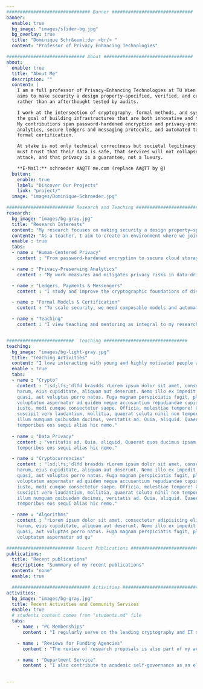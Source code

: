 ```yaml
---
############################### Banner ##############################
banner:
  enable: true
  bg_image: "images/slider-bg.jpg"
  bg_overlay: true
  title: "Dominique Schr&ouml;der <br/> "
  content: "Professor of Privacy Enhancing Technologies"

############################# About #################################
about:
  enable: true
  title: "About Me"
  description: ""
  content: |
    I am a full professor of Privacy-Enhancing Technologies at TU Wien. My research
    aims to make security a design property—specified, verified, and certifiable—
    rather than an afterthought tested by audits.

    I work at the intersection of cryptography, formal methods, and systems, with
    the goal of building infrastructures that are both innovative and trustworthy.
    My contributions span password-hardened encryption and privacy-preserving
    analytics, secure ledgers and messaging protocols, and automated tools for
    formal certification.

    At stake is not only technical correctness but societal legitimacy: citizens
    must trust that their data is safe, that services will not collapse under
    attack, and that privacy is a guarantee, not a luxury.

    **E-Mail:** schroeder AA@TT me.com (replace AA@TT by @)
  button:
    enable: true
    label: "Discover Our Projects"
    link: "project/"
  image: "images/Dominique-Schroeder.jpg"

######################### Research and Teaching ###############################
research:
  bg_image: "images/bg-gray.jpg"
  title: "Research Interests"
  content: "My research focuses on making security a design property—specified, verified, and certifiable—rather than an afterthought tested by audits. I connect cryptography, privacy, and formal methods to real-world infrastructures, guided by four main pillars."
  content2: "As a teacher, I aim to create an environment where we jointly explore complex topics, where curiosity drives learning, and where mistakes are not obstacles but opportunities for deeper understanding."
  enable : true
  tabs:
  - name : "Human-Centered Privacy"
    content : "From password-hardened encryption to secure cloud storage and encrypted genomics, I design mechanisms that give users control while integrating seamlessly into existing infrastructures. Usability and efficiency are as critical as theoretical guarantees."

  - name : "Privacy-Preserving Analytics"
    content : "My work measures and mitigates privacy risks in data-driven services. Tools like conditional anonymity sets (visualAnon) quantify re-identification risks, while locally differentially private methods enable meaningful analytics without exposing raw data."

  - name : "Ledgers, Payments & Messengers"
    content : "I study and improve the cryptographic foundations of distributed ledgers and secure communication. Contributions include Omniring for scalable confidential transactions, adaptor signatures for payment channels, and the first formal security analysis of the Threema messenger’s IBEX protocol."

  - name : "Formal Models & Certification"
    content : "To scale security, we need composable models and automation. My work includes verifiable data streaming, automated synthesis of cryptographic primitives, and threshold protocols. The long-term vision is auditable certification, where properties are treated like types in programming languages."

  - name : "Teaching"
    content : "I view teaching and mentoring as integral to my research. I enjoy working with motivated students and researchers, guiding them to connect rigorous foundations with applied systems, and fostering a culture of collaboration and discovery."


#########################  Teaching ###############################
teaching:
  bg_image: "images/bg-light-gray.jpg"
  title: "Teaching Activities"
  content: "I love interacting with young and highly motivated people wishing to gain a deeper understanding. My goal as a teacher is the creating an environment where we jointly explore a topic, where everyone helps each other, and where mistakes are not a problem but a helpful element to understanding a subject better.  "
  enable : true
  tabs:
  - name : "Crypto"   
    content : "lsd;lfs;'dlfd brasdds rLorem ipsum dolor sit amet, consectetur adipisicing elit. Inventore nobis ducimus facere repellat
    harum, eius cupiditate, aliquam aut deserunt. Nemo illo ex impedit autem quod nobis architecto, velit
    quasi, aut voluptas porro natus. Fuga magnam perspiciatis fugit, placeat possimus officia non ducimus
    voluptatum aspernatur ad quidem neque accusantium repudiandae cupiditate nobis corporis, cum facere
    iusto, modi cumque consectetur saepe. Officia, molestiae tempore! Consequatur ipsa consequuntur saepe
    suscipit vero laudantium, mollitia, quaerat soluta nihil non tempore, quos dignissimos quasi ab officiis
    illum numquam quibusdam ducimus, veritatis ad. Quia, aliquid. Quaerat quos ducimus ipsam amet minus
    temporibus eos sequi alias hic nemo."
    
  - name : "Data Privacy"   
    content : "veritatis ad. Quia, aliquid. Quaerat quos ducimus ipsam amet minus
    temporibus eos sequi alias hic nemo."

  - name : "Cryptocurrencies"   
    content : "lsd;lfs;'dlfd brasdds rLorem ipsum dolor sit amet, consectetur adipisicing elit. Inventore nobis ducimus facere repellat
    harum, eius cupiditate, aliquam aut deserunt. Nemo illo ex impedit autem quod nobis architecto, velit
    quasi, aut voluptas porro natus. Fuga magnam perspiciatis fugit, placeat possimus officia non ducimus
    voluptatum aspernatur ad quidem neque accusantium repudiandae cupiditate nobis corporis, cum facere
    iusto, modi cumque consectetur saepe. Officia, molestiae tempore! Consequatur ipsa consequuntur saepe
    suscipit vero laudantium, mollitia, quaerat soluta nihil non tempore, quos dignissimos quasi ab officiis
    illum numquam quibusdam ducimus, veritatis ad. Quia, aliquid. Quaerat quos ducimus ipsam amet minus
    temporibus eos sequi alias hic nemo."

  - name : "Algorithms"   
    content : "rLorem ipsum dolor sit amet, consectetur adipisicing elit. Inventore nobis ducimus facere repellat
    harum, eius cupiditate, aliquam aut deserunt. Nemo illo ex impedit autem quod nobis architecto, velit
    quasi, aut voluptas porro natus. Fuga magnam perspiciatis fugit, placeat possimus officia non ducimus
    voluptatum aspernatur ad qu"

######################### Recent Publications ###############################
publications:
  title: "Recent publications"
  description: "Summmary of my recent publications"
  content: "none"
  enable: true

  ############################# Activities ############################
activities:
  bg_image: "images/bg-gray.jpg"
  title: Recent Activities and Community Services 
  enable: true
  # students content comes from "students.md" file
  tabs:
    - name : "PC Memberships"
      content : "I regularly serve on the leading cryptography and IT security conferences PCs, such as CRYPTO'23, EUROCRYPT'23, ACM CCS'23."

    - name : "Reviews for Funding Agencies"
      content : "The review of research proposals is also part of my activities, such as the ERC, DFG, and FWF."

    - name : "Department Service"
      content : "I also contribute to academic self-governance as an elected member of the Faculty Council, Deputy Speaker of the Department of Computer Science in the NCT, and the study committee for the part-time Bachelor of IT Security. "
    

---
```

